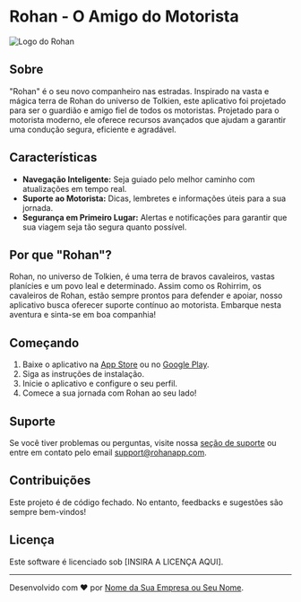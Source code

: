 # Rohan - O Amigo do Motorista

![Logo do Rohan](url-da-imagem-do-logo-aqui)

## Sobre

"Rohan" é o seu novo companheiro nas estradas. Inspirado na vasta e mágica terra de Rohan do universo de Tolkien, este aplicativo foi projetado para ser o guardião e amigo fiel de todos os motoristas. Projetado para o motorista moderno, ele oferece recursos avançados que ajudam a garantir uma condução segura, eficiente e agradável.

## Características

- **Navegação Inteligente:** Seja guiado pelo melhor caminho com atualizações em tempo real.
- **Suporte ao Motorista:** Dicas, lembretes e informações úteis para a sua jornada.
- **Segurança em Primeiro Lugar:** Alertas e notificações para garantir que sua viagem seja tão segura quanto possível.

## Por que "Rohan"?

Rohan, no universo de Tolkien, é uma terra de bravos cavaleiros, vastas planícies e um povo leal e determinado. Assim como os Rohirrim, os cavaleiros de Rohan, estão sempre prontos para defender e apoiar, nosso aplicativo busca oferecer suporte contínuo ao motorista. Embarque nesta aventura e sinta-se em boa companhia!

## Começando

1. Baixe o aplicativo na [App Store](url-da-app-store-aqui) ou no [Google Play](url-do-google-play-aqui).
2. Siga as instruções de instalação.
3. Inicie o aplicativo e configure o seu perfil.
4. Comece a sua jornada com Rohan ao seu lado!

## Suporte

Se você tiver problemas ou perguntas, visite nossa [seção de suporte](url-da-seção-de-suporte-aqui) ou entre em contato pelo email [support@rohanapp.com](mailto:support@rohanapp.com).

## Contribuições

Este projeto é de código fechado. No entanto, feedbacks e sugestões são sempre bem-vindos!

## Licença

Este software é licenciado sob [INSIRA A LICENÇA AQUI].

---

Desenvolvido com ❤️ por [Nome da Sua Empresa ou Seu Nome](url-do-seu-site-aqui).
